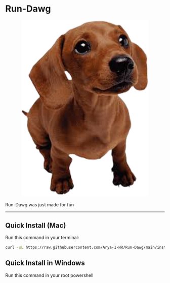# Run-Dawg

<p align="center">
  <img src="https://github.com/Arya-1-HR/Run-Dawg/raw/bb9fcfa591bdb5080a166238d5cb751e8fa7c1dc/images/Dash.png" alt="Run Dawg Dashboard" width="400">
</p>

Run-Dawg was just made for fun

---

<div>

## Quick Install (Mac)

Run this command in your terminal:

```bash
curl -sL https://raw.githubusercontent.com/Arya-1-HR/Run-Dawg/main/installations/mac.sh | bash

```

## Quick Install in Windows

Run this command in your root powershell

```powershell -Command "Invoke-WebRequest -Uri https://github.com/Arya-1-HR/Run-Dawg/raw/main/installations/windows.bat -OutFile windows.bat; Start-Process windows.bat -Wait"
```

</div>
